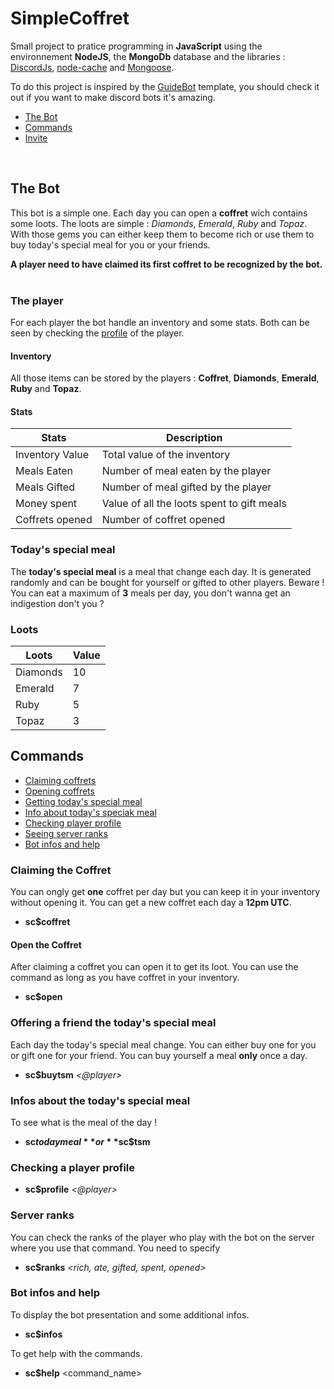 # SimpleCoffret


Small project to pratice programming in **JavaScript** using the environnement **NodeJS**, the **MongoDb** database and the libraries : [DiscordJs](https://discord.js.org/), [node-cache](https://www.npmjs.com/package/node-cache) and [Mongoose](https://mongoosejs.com/).

To do this project is inspired by the [GuideBot](https://github.com/AnIdiotsGuide/guidebot/) template, you should check it out if you want to make discord bots it's amazing.


- [The Bot](#thebot)
- [Commands](#commands)
- [Invite](#)


<br/>


<a  name="thebot"/></a>

## The Bot


This bot is a simple one. Each day you can open a **coffret** wich contains some loots. The loots are simple : *Diamonds*, *Emerald*, *Ruby* and *Topaz*. With those gems you can either keep them to become rich or use them to buy today's special meal for you or your friends.

**A player need to have claimed its first coffret to be recognized by the bot.**
<br/><br/>

### The player

For each player the bot handle an inventory and some stats. Both can be seen by checking the [profile](#profile) of the player.

#### Inventory

All those items can be stored by the players : **Coffret**, **Diamonds**, **Emerald**, **Ruby** and **Topaz**.

#### Stats
| Stats                  | Description                                                                          |
| ---------------------- | ------------------------------------------------------------------------------------ |
| Inventory Value        | Total value of the inventory                                                         |
| Meals Eaten            | Number of meal eaten by the player                                                   |
| Meals Gifted           | Number of meal gifted by the player                                                  |
| Money spent            | Value of all the loots spent to gift meals                                           |
| Coffrets opened        | Number of coffret opened                                                             |



### Today's special meal

The **today's special meal** is a meal that change each day. It is generated randomly and can be bought for yourself or gifted to other players.
Beware ! You can eat a maximum of **3** meals per day, you don't wanna get an indigestion don't you ?

### Loots


| Loots      | Value |
| -----------| ------|
| Diamonds   | 10    |
| Emerald    | 7     |
| Ruby       | 5     |
| Topaz      | 3     |


<a  name="commands"/></a>

## Commands

- [Claiming coffrets](#claiming)
- [Opening coffrets](#opening)
- [Getting today's special meal](#tsm)
- [Info about today's speciak meal](#tsminfo)
- [Checking player profile](#profile)
- [Seeing server ranks](#ranks)
- [Bot infos and help](#infos)


<a  name="claiming"/></a>

### Claiming the Coffret

You can ongly get **one** coffret per day but you can keep it in your inventory without opening it.
You can get a new coffret each day a **12pm UTC**.

- **sc$coffret**

<a  name="opening"/></a>

#### Open the Coffret

After claiming a coffret you can open it to get its loot. You can use the command as long as you have coffret in your inventory.

- **sc$open**

<a  name="tsm"/></a>

### Offering a friend the today's special meal

Each day the today's special meal change. You can either buy one for you or gift one for your friend. You can buy yourself a meal **only** once a day.

- **sc$buytsm** *<@player>*


<a name="tsminfo"></a>

### Infos about the today's special meal

To see what is the meal of the day !

- **sc$todaymeal** or **$sc$tsm**

<a name="profile"></a>

### Checking a player profile

- **sc$profile** *<@player>*

<a name="ranks"></a>

### Server ranks

You can check the ranks of the player who play with the bot on the server where you use that command. You need to specify

- **sc$ranks** *<rich, ate, gifted, spent, opened>*


<a name="infos"></a>

### Bot infos and help

To display the bot presentation and some additional infos.

- **sc$infos**

To get help with the commands.

- **sc$help** <command_name>
